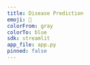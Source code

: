 ```yaml
---
title: Disease Prediction
emoji: 🧠
colorFrom: gray
colorTo: blue
sdk: streamlit
app_file: app.py
pinned: false
---
```

